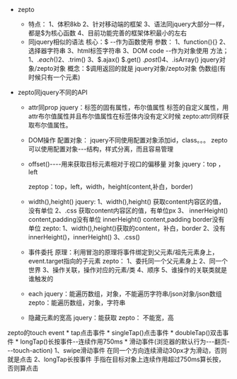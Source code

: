 * zepto
    * 特点：
        1、体积8kb
        2、针对移动端的框架
        3、语法同jquery大部分一样，都是$为核心函数
        4、目前功能完善的框架体积最小的左右
    * 同jquery相似的语法
        核心：$
            --作为函数使用
            参数：
                1、function(){}
                2、选择器字符串
                3、html标签字符串
                3、DOM code
            --作为对象使用
            方法；
                1、$.each()
                2、$.trim()
                3、$.ajax()   $.get()  $.post()
                4、$.isArray()
            jquery对象/zepto对象
            概念：$调用返回的就是 jquery对象/zepto对象 伪数组(有时候只有一个元素)
            
* zepto同jquery不同的API
    * attr同prop
        jquery：标签的固有属性，布尔值属性<prop>
                标签的自定义属性，用attr布尔值属性并且布尔值属性在标签体内没有定义时候<attr>
        zepto:attr同样获取布尔值属性。
        
    * DOM操作
        配置对象：
            jquery不同使用配置对象添加id，class。。。
            zepto可以使用配置对象---结构，样式分离，而且容易管理
            
    * offset()----用来获取目标元素相对于视口的偏移量  对象
        jquery：top ， left
        
        zeptop：top，left，width，height(content,补白，border)
        
    * width(),height()
        jquery:
            1、width(),height()  获取content内容区的值，没有单位
            2、.css  获取content内容区的值，有单位px
            3、 innerHeight()   content,padding没有单位
               innerHeight()   content,padding border没有单位
        zepto:
            1、width(),height()获取的content，补白，border
            2、没有innerHeight()，innerHeight()
            3、.css()
            
    * 事件委托
        原理：利用冒泡的原理将事件绑定到父元素/祖先元素身上，event.target指向的子元素
        zepto：
            1、委托同一个父元素身上
            2、同一个世界
            3、操作关联，操作对应的元素/类
            4、顺序
            5、谁操作的关联类就是谁触发的
            
    * each
        jquery：能遍历数组，对象，不能遍历字符串/json对象/json数组
        zepto：能遍历数组，对象，字符串
        
    * 隐藏元素的宽高
        jquery：能获取
        zepto： 不能宽，高
        
zepto的touch event
    * tap点击事件
    * singleTap()点击事件
    * doubleTap()双击事件
    * longTap()长按事件--连续作用750ms
    * 滑动事件(浏览器的默认行为---翻页---touch-action)
    1、swipe滑动事件 在同一个方向连续滑动30px才为滑动，否则就是点击
    2、longTap长按事件 手指在目标对象上连续作用超过750ms算长按，否则算点击
    
                
       